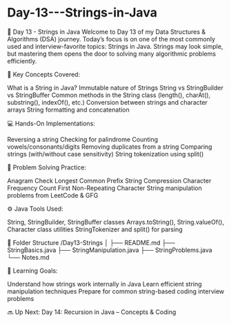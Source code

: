 # Day-13---Strings-in-Java
📅 Day 13 - Strings in Java Welcome to Day 13 of my Data Structures &amp; Algorithms (DSA) journey. Today’s focus is on one of the most commonly used and interview-favorite topics: Strings in Java. Strings may look simple, but mastering them opens the door to solving many algorithmic problems efficiently.

📘 Key Concepts Covered:

What is a String in Java?
Immutable nature of Strings
String vs StringBuilder vs StringBuffer
Common methods in the String class (length(), charAt(), substring(), indexOf(), etc.)
Conversion between strings and character arrays
String formatting and concatenation

💻 Hands-On Implementations:

Reversing a string
Checking for palindrome
Counting vowels/consonants/digits
Removing duplicates from a string
Comparing strings (with/without case sensitivity)
String tokenization using split()

🧠 Problem Solving Practice:

Anagram Check
Longest Common Prefix
String Compression
Character Frequency Count
First Non-Repeating Character
String manipulation problems from LeetCode & GFG

⚙️ Java Tools Used:

String, StringBuilder, StringBuffer classes
Arrays.toString(), String.valueOf(), Character class utilities
StringTokenizer and split() for parsing

📂 Folder Structure
/Day13-Strings
│
├── README.md
├── StringBasics.java
├── StringManipulation.java
├── StringProblems.java
└── Notes.md

🎯 Learning Goals:

Understand how strings work internally in Java
Learn efficient string manipulation techniques
Prepare for common string-based coding interview problems

🔜 Up Next:
Day 14: Recursion in Java – Concepts & Coding
